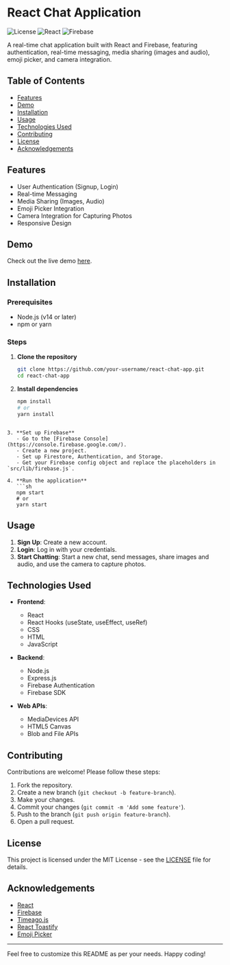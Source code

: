 # React Chat Application

![License](https://img.shields.io/badge/license-MIT-green)
![React](https://img.shields.io/badge/React-17.0.2-blue)
![Firebase](https://img.shields.io/badge/Firebase-9.6.1-orange)

A real-time chat application built with React and Firebase, featuring authentication, real-time messaging, media sharing (images and audio), emoji picker, and camera integration.

## Table of Contents
- [Features](#features)
- [Demo](#demo)
- [Installation](#installation)
- [Usage](#usage)
- [Technologies Used](#technologies-used)
- [Contributing](#contributing)
- [License](#license)
- [Acknowledgements](#acknowledgements)

## Features
- User Authentication (Signup, Login)
- Real-time Messaging
- Media Sharing (Images, Audio)
- Emoji Picker Integration
- Camera Integration for Capturing Photos
- Responsive Design

## Demo
Check out the live demo [here](#).

## Installation

### Prerequisites
- Node.js (v14 or later)
- npm or yarn

### Steps
1. **Clone the repository**
   ```sh
   git clone https://github.com/your-username/react-chat-app.git
   cd react-chat-app
   ```

2. **Install dependencies**
   ```sh
   npm install
   # or
   yarn install
```

3. **Set up Firebase**
   - Go to the [Firebase Console](https://console.firebase.google.com/).
   - Create a new project.
   - Set up Firestore, Authentication, and Storage.
   - Get your Firebase config object and replace the placeholders in `src/lib/firebase.js`.

4. **Run the application**
   ```sh
   npm start
   # or
   yarn start
```



   ## Usage

1. **Sign Up**: Create a new account.
2. **Login**: Log in with your credentials.
3. **Start Chatting**: Start a new chat, send messages, share images and audio, and use the camera to capture photos.

## Technologies Used

- **Frontend**: 
  - React
  - React Hooks (useState, useEffect, useRef)
  - CSS
  - HTML
  - JavaScript

- **Backend**: 
  - Node.js
  - Express.js
  - Firebase Authentication
  - Firebase SDK

- **Web APIs**: 
  - MediaDevices API
  - HTML5 Canvas
  - Blob and File APIs

## Contributing

Contributions are welcome! Please follow these steps:

1. Fork the repository.
2. Create a new branch (`git checkout -b feature-branch`).
3. Make your changes.
4. Commit your changes (`git commit -m 'Add some feature'`).
5. Push to the branch (`git push origin feature-branch`).
6. Open a pull request.

## License

This project is licensed under the MIT License - see the [LICENSE](LICENSE) file for details.

## Acknowledgements

- [React](https://reactjs.org/)
- [Firebase](https://firebase.google.com/)
- [Timeago.js](https://timeago.org/)
- [React Toastify](https://github.com/fkhadra/react-toastify)
- [Emoji Picker](https://github.com/ealush/emoji-picker-react)

---

Feel free to customize this README as per your needs. Happy coding!
